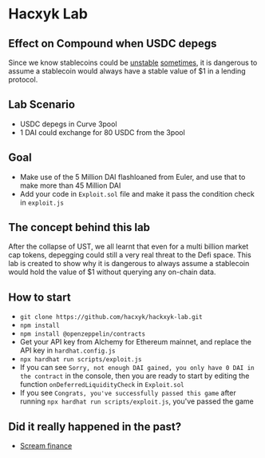 # Hacxyk Lab 
## Effect on Compound when USDC depegs

Since we know stablecoins could be [unstable](https://rekt.news/luna-rekt/) [sometimes](https://rekt.news/venus-blizz-rekt/), it is dangerous to assume a stablecoin would always have a stable value of $1 in a lending protocol. 

## Lab Scenario

- USDC depegs in Curve 3pool
- 1 DAI could exchange for 80 USDC from the 3pool

## Goal

- Make use of the 5 Million DAI flashloaned from Euler, and use that to make more than 45 Million DAI
- Add your code in `Exploit.sol` file and make it pass the condition check in `exploit.js`

## The concept behind this lab

After the collapse of UST, we all learnt that even for a multi billion market cap tokens, depegging could still a very real threat to the Defi space. This lab is created to show why it is dangerous to always assume a stablecoin would hold the value of $1 without querying any on-chain data.

## How to start

- `git clone https://github.com/hacxyk/hackxyk-lab.git`
- `npm install`
- `npm install @openzeppelin/contracts`
- Get your API key from Alchemy for Ethereum mainnet, and replace the API key in `hardhat.config.js`
- `npx hardhat run scripts/exploit.js`
- If you can see `Sorry, not enough DAI gained, you only have 0 DAI in the contract` in the console, then you are ready to start by editing the function `onDeferredLiquidityCheck` in `Exploit.sol`
- If you see `Congrats, you've successfully passed this game` after running `npx hardhat run scripts/exploit.js`, you've passed the game

## Did it really happened in the past?
- [Scream finance](https://twitter.com/ftm_ecologist/status/1526081055391817729)